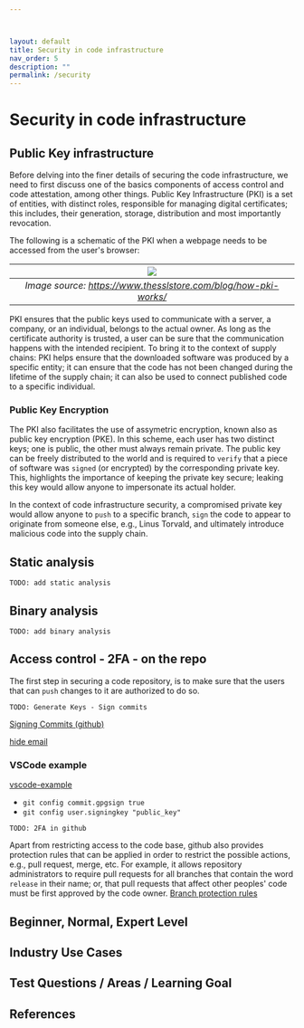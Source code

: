 ```yaml
---



layout: default
title: Security in code infrastructure
nav_order: 5
description: ""
permalink: /security
---
```


# Security in code infrastructure

## Public Key infrastructure
Before delving into the finer details of securing the code infrastructure, we need to first discuss one of the basics components of access control and code attestation, among other things. Public Key Infrastructure (PKI) is a set of entities, with distinct roles, responsible for 
managing digital certificates; this includes, their generation, storage, distribution and most importantly revocation.

The following is a schematic of the PKI when a webpage needs to be accessed from the user's browser:

 ![](https://www.thesslstore.com/blog/wp-content/uploads/2020/07/how-pki-works-overview.png)|
|:--:|
| *Image source: https://www.thesslstore.com/blog/how-pki-works/*

PKI ensures that the public keys used to communicate with a server, a company, or an individual, belongs to the actual owner. As long as the certificate authority is trusted, a user can be sure that the communication happens with the intended recipient. To bring it to the context of supply chains: PKI helps ensure that the downloaded software was produced by a specific entity; it can ensure that the code has not been changed during the lifetime of the supply chain; it can also be used to connect published code to a specific individual.  

### Public Key Encryption
The PKI also facilitates the use of assymetric encryption, known also as public key encryption (PKE). In this scheme, each user has two distinct keys; one is public, the other must always remain private. The public key can be freely distributed to the world and is required to `verify` that a piece of software was `signed` (or encrypted) by the corresponding private key. This, highlights the importance of keeping the private key secure; leaking this key would allow anyone to impersonate its actual holder. 

In the context of code infrastructure security, a compromised private key would allow anyone to `push` to a specific branch, `sign` the code to appear to originate from someone else, e.g., Linus Torvald, and ultimately introduce malicious code into the supply chain.

## Static analysis
`TODO: add static analysis`
## Binary analysis
`TODO: add binary analysis`
## Access control - 2FA - on the repo
The first step in securing a code repository, is to make sure that the users that can `push` changes to it are authorized to do so. 

`TODO: Generate Keys - Sign commits`

[Signing Commits (github)](https://docs.github.com/en/authentication/managing-commit-signature-verification/signing-commits)

[hide email](https://stackoverflow.com/questions/43863522/error-your-push-would-publish-a-private-email-address)

### VSCode example
[vscode-example](https://dev.to/devmount/signed-git-commits-in-vs-code-36do)

- `git config commit.gpgsign true`
- `git config user.signingkey "public_key"`

`TODO: 2FA in github`

Apart from restricting access to the code base, github also provides protection rules that can be applied in order to restrict the possible actions, e.g., pull request, merge, etc. For example, it allows repository administrators to require pull requests for all branches that contain the word `release` in their name; or, that pull requests that affect other peoples' code must be first approved by the code owner. 
[Branch protection rules](https://docs.github.com/en/repositories/configuring-branches-and-merges-in-your-repository/defining-the-mergeability-of-pull-requests/managing-a-branch-protection-rule)


## Beginner, Normal, Expert Level
## Industry Use Cases
## Test Questions / Areas / Learning Goal
## References

